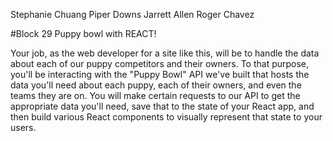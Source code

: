 Stephanie Chuang
Piper Downs
Jarrett Allen
Roger Chavez

#Block 29 Puppy bowl with REACT!

Your job, as the web developer for a site like this, will be to handle the data about each of our puppy competitors and their owners. To that purpose, you'll be interacting with the "Puppy Bowl" API we've built that hosts the data you'll need about each puppy, each of their owners, and even the teams they are on. You will make certain requests to our API to get the appropriate data you'll need, save that to the state of your React app, and then build various React components to visually represent that state to your users.
